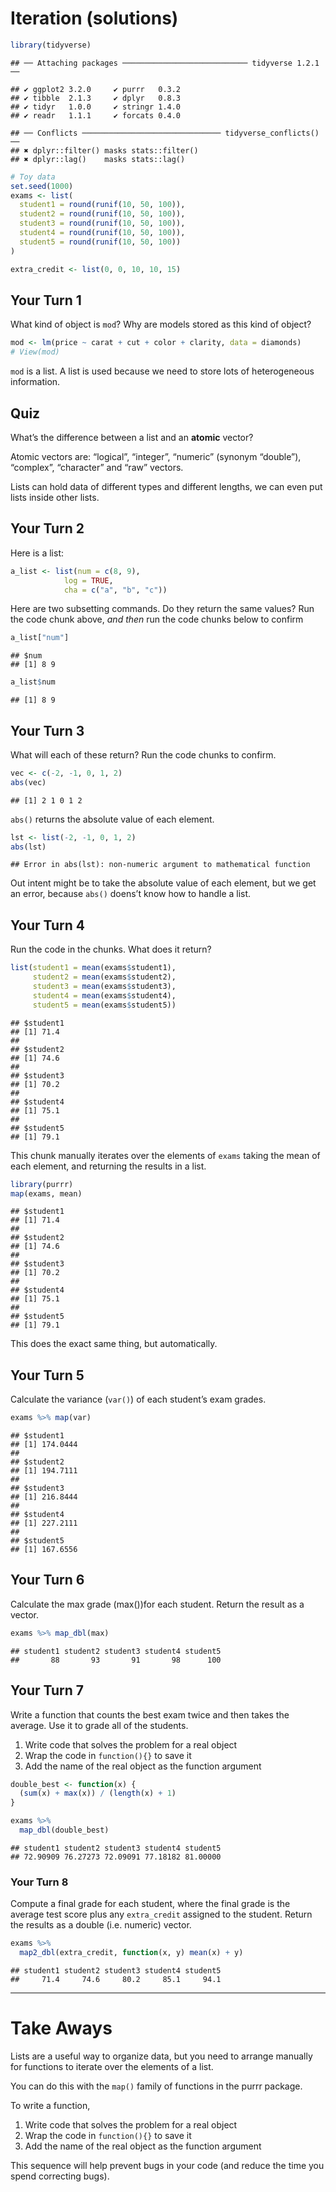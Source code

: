 Iteration (solutions)
================

``` r
library(tidyverse)
```

    ## ── Attaching packages ──────────────────────────── tidyverse 1.2.1 ──

    ## ✔ ggplot2 3.2.0     ✔ purrr   0.3.2
    ## ✔ tibble  2.1.3     ✔ dplyr   0.8.3
    ## ✔ tidyr   1.0.0     ✔ stringr 1.4.0
    ## ✔ readr   1.1.1     ✔ forcats 0.4.0

    ## ── Conflicts ─────────────────────────────── tidyverse_conflicts() ──
    ## ✖ dplyr::filter() masks stats::filter()
    ## ✖ dplyr::lag()    masks stats::lag()

``` r
# Toy data
set.seed(1000)
exams <- list(
  student1 = round(runif(10, 50, 100)),
  student2 = round(runif(10, 50, 100)),
  student3 = round(runif(10, 50, 100)),
  student4 = round(runif(10, 50, 100)),
  student5 = round(runif(10, 50, 100))
)

extra_credit <- list(0, 0, 10, 10, 15)
```

## Your Turn 1

What kind of object is `mod`? Why are models stored as this kind of
object?

``` r
mod <- lm(price ~ carat + cut + color + clarity, data = diamonds)
# View(mod)
```

`mod` is a list. A list is used because we need to store lots of
heterogeneous information.

## Quiz

What’s the difference between a list and an **atomic** vector?

Atomic vectors are: “logical”, “integer”, “numeric” (synonym “double”),
“complex”, “character” and “raw” vectors.

Lists can hold data of different types and different lengths, we can
even put lists inside other lists.

## Your Turn 2

Here is a list:

``` r
a_list <- list(num = c(8, 9), 
            log = TRUE,    
            cha = c("a", "b", "c"))
```

Here are two subsetting commands. Do they return the same values? Run
the code chunk above, *and then* run the code chunks below to confirm

``` r
a_list["num"]
```

    ## $num
    ## [1] 8 9

``` r
a_list$num
```

    ## [1] 8 9

## Your Turn 3

What will each of these return? Run the code chunks to confirm.

``` r
vec <- c(-2, -1, 0, 1, 2)
abs(vec)
```

    ## [1] 2 1 0 1 2

`abs()` returns the absolute value of each element.

``` r
lst <- list(-2, -1, 0, 1, 2)
abs(lst)
```

    ## Error in abs(lst): non-numeric argument to mathematical function

Out intent might be to take the absolute value of each element, but we
get an error, because `abs()` doens’t know how to handle a list.

## Your Turn 4

Run the code in the chunks. What does it return?

``` r
list(student1 = mean(exams$student1),
     student2 = mean(exams$student2),
     student3 = mean(exams$student3),
     student4 = mean(exams$student4),
     student5 = mean(exams$student5))
```

    ## $student1
    ## [1] 71.4
    ## 
    ## $student2
    ## [1] 74.6
    ## 
    ## $student3
    ## [1] 70.2
    ## 
    ## $student4
    ## [1] 75.1
    ## 
    ## $student5
    ## [1] 79.1

This chunk manually iterates over the elements of `exams` taking the
mean of each element, and returning the results in a list.

``` r
library(purrr)
map(exams, mean)
```

    ## $student1
    ## [1] 71.4
    ## 
    ## $student2
    ## [1] 74.6
    ## 
    ## $student3
    ## [1] 70.2
    ## 
    ## $student4
    ## [1] 75.1
    ## 
    ## $student5
    ## [1] 79.1

This does the exact same thing, but automatically.

## Your Turn 5

Calculate the variance (`var()`) of each student’s exam grades.

``` r
exams %>% map(var)
```

    ## $student1
    ## [1] 174.0444
    ## 
    ## $student2
    ## [1] 194.7111
    ## 
    ## $student3
    ## [1] 216.8444
    ## 
    ## $student4
    ## [1] 227.2111
    ## 
    ## $student5
    ## [1] 167.6556

## Your Turn 6

Calculate the max grade (max())for each student. Return the result as a
vector.

``` r
exams %>% map_dbl(max)
```

    ## student1 student2 student3 student4 student5 
    ##       88       93       91       98      100

## Your Turn 7

Write a function that counts the best exam twice and then takes the
average. Use it to grade all of the students.

1.  Write code that solves the problem for a real object  
2.  Wrap the code in `function(){}` to save it  
3.  Add the name of the real object as the function argument

<!-- end list -->

``` r
double_best <- function(x) {
  (sum(x) + max(x)) / (length(x) + 1)
}

exams %>%
  map_dbl(double_best)
```

    ## student1 student2 student3 student4 student5 
    ## 72.90909 76.27273 72.09091 77.18182 81.00000

### Your Turn 8

Compute a final grade for each student, where the final grade is the
average test score plus any `extra_credit` assigned to the student.
Return the results as a double (i.e. numeric) vector.

``` r
exams %>% 
  map2_dbl(extra_credit, function(x, y) mean(x) + y)
```

    ## student1 student2 student3 student4 student5 
    ##     71.4     74.6     80.2     85.1     94.1

-----

# Take Aways

Lists are a useful way to organize data, but you need to arrange
manually for functions to iterate over the elements of a list.

You can do this with the `map()` family of functions in the purrr
package.

To write a function,

1.  Write code that solves the problem for a real object  
2.  Wrap the code in `function(){}` to save it  
3.  Add the name of the real object as the function argument

This sequence will help prevent bugs in your code (and reduce the time
you spend correcting
bugs).

<!-- This file by Charlotte Wickham is licensed under a Creative Commons Attribution 4.0 International License, adapted from the orignal work at https://github.com/rstudio/master-the-tidyverse by RStudio. -->
